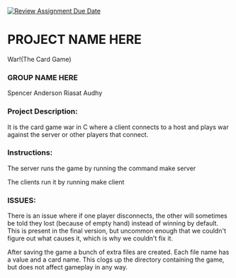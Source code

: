 [![Review Assignment Due Date](https://classroom.github.com/assets/deadline-readme-button-24ddc0f5d75046c5622901739e7c5dd533143b0c8e959d652212380cedb1ea36.svg)](https://classroom.github.com/a/SQs7pKlr)
# PROJECT NAME HERE
War!(The Card Game)
### GROUP NAME HERE

Spencer Anderson
Riasat Audhy
       
### Project Description:

It is the card game war in C where a client connects to a host and plays war against the server or other players that connect.
  
### Instructions:

The server runs the game by running the command make server

The clients run it by running make client


### ISSUES:

There is an issue where if one player disconnects, the other will sometimes be told they lost (because of empty hand) instead of winning
by default. This is present in the final version, but uncommon enough that we couldn't figure out what causes it, which is why we couldn't fix it.

After saving the game a bunch of extra files are created. Each file name has a value and a card name. This clogs up the directory containing the game,
but does not affect gameplay in any way.
